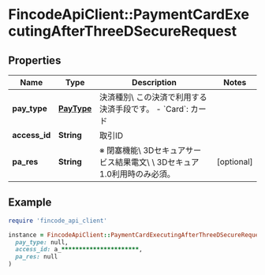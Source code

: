 # FincodeApiClient::PaymentCardExecutingAfterThreeDSecureRequest

## Properties

| Name | Type | Description | Notes |
| ---- | ---- | ----------- | ----- |
| **pay_type** | [**PayType**](PayType.md) | 決済種別\\ この決済で利用する決済手段です。  - &#x60;Card&#x60;: カード  |  |
| **access_id** | **String** | 取引ID  |  |
| **pa_res** | **String** | ※ 閉塞機能\\ 3Dセキュアサービス結果電文\\ \\ 3Dセキュア1.0利用時のみ必須。  | [optional] |

## Example

```ruby
require 'fincode_api_client'

instance = FincodeApiClient::PaymentCardExecutingAfterThreeDSecureRequest.new(
  pay_type: null,
  access_id: a_**********************,
  pa_res: null
)
```


